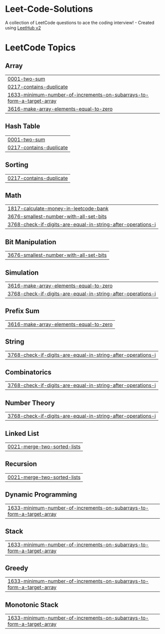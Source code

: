 # Leet-Code-Solutions
A collection of LeetCode questions to ace the coding interview! - Created using [LeetHub v2](https://github.com/arunbhardwaj/LeetHub-2.0)

<!---LeetCode Topics Start-->
# LeetCode Topics
## Array
|  |
| ------- |
| [0001-two-sum](https://github.com/sidpanda29/Leet-Code-Solutions/tree/master/0001-two-sum) |
| [0217-contains-duplicate](https://github.com/sidpanda29/Leet-Code-Solutions/tree/master/0217-contains-duplicate) |
| [1633-minimum-number-of-increments-on-subarrays-to-form-a-target-array](https://github.com/sidpanda29/Leet-Code-Solutions/tree/master/1633-minimum-number-of-increments-on-subarrays-to-form-a-target-array) |
| [3616-make-array-elements-equal-to-zero](https://github.com/sidpanda29/Leet-Code-Solutions/tree/master/3616-make-array-elements-equal-to-zero) |
## Hash Table
|  |
| ------- |
| [0001-two-sum](https://github.com/sidpanda29/Leet-Code-Solutions/tree/master/0001-two-sum) |
| [0217-contains-duplicate](https://github.com/sidpanda29/Leet-Code-Solutions/tree/master/0217-contains-duplicate) |
## Sorting
|  |
| ------- |
| [0217-contains-duplicate](https://github.com/sidpanda29/Leet-Code-Solutions/tree/master/0217-contains-duplicate) |
## Math
|  |
| ------- |
| [1817-calculate-money-in-leetcode-bank](https://github.com/sidpanda29/Leet-Code-Solutions/tree/master/1817-calculate-money-in-leetcode-bank) |
| [3676-smallest-number-with-all-set-bits](https://github.com/sidpanda29/Leet-Code-Solutions/tree/master/3676-smallest-number-with-all-set-bits) |
| [3768-check-if-digits-are-equal-in-string-after-operations-i](https://github.com/sidpanda29/Leet-Code-Solutions/tree/master/3768-check-if-digits-are-equal-in-string-after-operations-i) |
## Bit Manipulation
|  |
| ------- |
| [3676-smallest-number-with-all-set-bits](https://github.com/sidpanda29/Leet-Code-Solutions/tree/master/3676-smallest-number-with-all-set-bits) |
## Simulation
|  |
| ------- |
| [3616-make-array-elements-equal-to-zero](https://github.com/sidpanda29/Leet-Code-Solutions/tree/master/3616-make-array-elements-equal-to-zero) |
| [3768-check-if-digits-are-equal-in-string-after-operations-i](https://github.com/sidpanda29/Leet-Code-Solutions/tree/master/3768-check-if-digits-are-equal-in-string-after-operations-i) |
## Prefix Sum
|  |
| ------- |
| [3616-make-array-elements-equal-to-zero](https://github.com/sidpanda29/Leet-Code-Solutions/tree/master/3616-make-array-elements-equal-to-zero) |
## String
|  |
| ------- |
| [3768-check-if-digits-are-equal-in-string-after-operations-i](https://github.com/sidpanda29/Leet-Code-Solutions/tree/master/3768-check-if-digits-are-equal-in-string-after-operations-i) |
## Combinatorics
|  |
| ------- |
| [3768-check-if-digits-are-equal-in-string-after-operations-i](https://github.com/sidpanda29/Leet-Code-Solutions/tree/master/3768-check-if-digits-are-equal-in-string-after-operations-i) |
## Number Theory
|  |
| ------- |
| [3768-check-if-digits-are-equal-in-string-after-operations-i](https://github.com/sidpanda29/Leet-Code-Solutions/tree/master/3768-check-if-digits-are-equal-in-string-after-operations-i) |
## Linked List
|  |
| ------- |
| [0021-merge-two-sorted-lists](https://github.com/sidpanda29/Leet-Code-Solutions/tree/master/0021-merge-two-sorted-lists) |
## Recursion
|  |
| ------- |
| [0021-merge-two-sorted-lists](https://github.com/sidpanda29/Leet-Code-Solutions/tree/master/0021-merge-two-sorted-lists) |
## Dynamic Programming
|  |
| ------- |
| [1633-minimum-number-of-increments-on-subarrays-to-form-a-target-array](https://github.com/sidpanda29/Leet-Code-Solutions/tree/master/1633-minimum-number-of-increments-on-subarrays-to-form-a-target-array) |
## Stack
|  |
| ------- |
| [1633-minimum-number-of-increments-on-subarrays-to-form-a-target-array](https://github.com/sidpanda29/Leet-Code-Solutions/tree/master/1633-minimum-number-of-increments-on-subarrays-to-form-a-target-array) |
## Greedy
|  |
| ------- |
| [1633-minimum-number-of-increments-on-subarrays-to-form-a-target-array](https://github.com/sidpanda29/Leet-Code-Solutions/tree/master/1633-minimum-number-of-increments-on-subarrays-to-form-a-target-array) |
## Monotonic Stack
|  |
| ------- |
| [1633-minimum-number-of-increments-on-subarrays-to-form-a-target-array](https://github.com/sidpanda29/Leet-Code-Solutions/tree/master/1633-minimum-number-of-increments-on-subarrays-to-form-a-target-array) |
<!---LeetCode Topics End-->